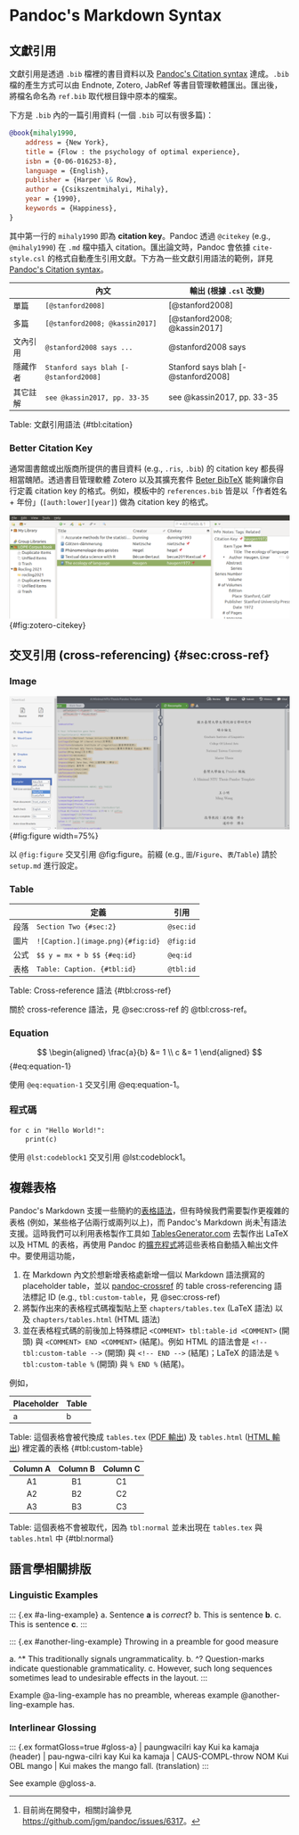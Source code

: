# Pandoc's Markdown Syntax

## 文獻引用

文獻引用是透過 `.bib` 檔裡的書目資料以及 [Pandoc's Citation syntax](https://pandoc.org/MANUAL.html#citation-syntax) 達成。`.bib` 檔的產生方式可以由 Endnote, Zotero, JabRef 等書目管理軟體匯出。匯出後，將檔名命名為 `ref.bib` 取代根目錄中原本的檔案。

下方是 `.bib` 內的一篇引用資料 (一個 `.bib` 可以有很多篇)：

```bib
@book{mihaly1990,
	address = {New York},
	title = {Flow : the psychology of optimal experience},
	isbn = {0-06-016253-8},
	language = {English},
	publisher = {Harper \& Row},
	author = {Csikszentmihalyi, Mihaly},
	year = {1990},
	keywords = {Happiness},
}
```

其中第一行的 `mihaly1990` 即為 **citation key**。Pandoc 透過 `@citekey` (e.g., `@mihaly1990`) 在 `.md` 檔中插入 citation。匯出論文時，Pandoc 會依據 `cite-style.csl` 的格式自動產生引用文獻。下方為一些文獻引用語法的範例，詳見 [Pandoc's Citation syntax](https://pandoc.org/MANUAL.html#citation-syntax)。

|          | 內文                                  | 輸出 (根據 `.csl` 改變)             |
|----------|---------------------------------------|-------------------------------------|
| 單篇     | `[@stanford2008]`                     | [@stanford2008]                     |
| 多篇     | `[@stanford2008; @kassin2017]`        | [@stanford2008; @kassin2017]        |
| 文內引用 | `@stanford2008 says ...`              | @stanford2008 says                  |
| 隱藏作者 | `Stanford says blah [-@stanford2008]` | Stanford says blah [-@stanford2008] |
| 其它註解 | `see @kassin2017, pp. 33-35`          | see @kassin2017, pp. 33-35          |

Table: 文獻引用語法 {#tbl:citation}

### Better Citation Key

通常圖書館或出版商所提供的書目資料 (e.g., `.ris`, `.bib`) 的 citation key 都長得相當醜陋。透過書目管理軟體 Zotero 以及其擴充套件 [Beter BibTeX](https://retorque.re/zotero-better-bibtex) 能夠讓你自行定義 citation key 的格式。例如，模板中的 `references.bib` 皆是以「作者姓名 + 年份」(`[auth:lower][year]`) 做為 citation key 的格式。

![Zotero 提供檢視與自訂 Citation Key (CiteKey) 的功能](figures/zotero.png){#fig:zotero-citekey}


## 交叉引用 (cross-referencing) {#sec:cross-ref}

### Image

![Write Figure caption here.](figures/overleaf.png){#fig:figure width=75%}

以 `@fig:figure` 交叉引用 @fig:figure。前綴 (e.g., `圖`/`Figure`、`表`/`Table`) 請於 `setup.md` 進行設定。


### Table

|      | 定義                              | 引用      |
|------|-----------------------------------|-----------|
| 段落 | `Section Two {#sec:2}`            | `@sec:id` |
| 圖片 | `![Caption.](image.png){#fig:id}` | `@fig:id` |
| 公式 | `$$ y = mx + b $$ {#eq:id}`       | `@eq:id`  |
| 表格 | `Table: Caption. {#tbl:id}`       | `@tbl:id` |

Table: Cross-reference 語法 {#tbl:cross-ref}

關於 cross-reference 語法，見 @sec:cross-ref 的 @tbl:cross-ref。


### Equation

$$
\begin{aligned}
\frac{a}{b} &= 1 \\
c &= 1
\end{aligned}
$$ 
{#eq:equation-1}

使用 `@eq:equation-1` 交叉引用 @eq:equation-1。


### 程式碼

```{#lst:codeblock1 .python caption="Python 程式碼"}
for c in "Hello World!":
    print(c)
```

使用 `@lst:codeblock1` 交叉引用 @lst:codeblock1。



## 複雜表格

Pandoc's Markdown 支援一些簡約的[表格語法](https://pandoc.org/MANUAL.html#tables)，但有時候我們需要製作更複雜的表格 (例如，某些格子佔兩行或兩列以上)，而 Pandoc's Markdown 尚未[^grid-table]有語法支援。這時我們可以利用表格製作工具如 [TablesGenerator.com][tablesgenerator] 去製作出 LaTeX 以及 HTML 的表格，再使用 Pandoc 的[擴充程式][insertTables]將這些表格自動插入輸出文件中。要使用這功能，

1. 在 Markdown 內文於想新增表格處新增一個以 Markdown 語法撰寫的 placeholder table，並以 [pandoc-crossref][pandoc-crossref] 的 table cross-referencing 語法標記 ID (e.g., `tbl:custom-table`，見 @sec:cross-ref) 
2. 將製作出來的表格程式碼複製貼上至 `chapters/tables.tex` (LaTeX 語法) 以及 `chapters/tables.html` (HTML 語法)
3. 並在表格程式碼的前後加上特殊標記 `<COMMENT> tbl:table-id <COMMENT>` (開頭) 與 `<COMMENT> END <COMMENT>` (結尾)。例如 HTML 的語法會是 `<!-- tbl:custom-table -->` (開頭) 與 `<!-- END -->` (結尾)；LaTeX 的語法是 `% tbl:custom-table %` (開頭) 與 `% END %` (結尾)。

例如，

| Placeholder | Table |
|-------------|-------|
| a           | b     |

Table: 這個表格會被代換成 `tables.tex` ([PDF 輸出][pdf-o]) 及 `tables.html` ([HTML 輸出][html-o]) 裡定義的表格 {#tbl:custom-table}


| Column A | Column B | Column C |
|:--------:|:--------:|:--------:|
|    A1    |    B1    |    C1    |
|    A2    |    B2    |    C2    |
|    A3    |    B3    |    C3    |

Table: 這個表格不會被取代，因為 `tbl:normal` 並未出現在 `tables.tex` 與 `tables.html` 中 {#tbl:normal}


[html-o]: https://yongfu.name/thesis/
[pdf-o]: https://yongfu.name/thesis/thesis.pdf
[pandoc-crossref]: https://lierdakil.github.io/pandoc-crossref/
[insertTables]: https://github.com/liao961120/insertTables
[tablesgenerator]: https://www.tablesgenerator.com/
[^grid-table]: 目前尚在開發中，相關討論參見 <https://github.com/jgm/pandoc/issues/6317>。


## 語言學相關排版

### Linguistic Examples

::: {.ex #a-ling-example}
a. Sentence **a** is *correct*?
b. This is sentence **b**.
c. This is sentence **c**.
:::

::: {.ex #another-ling-example}
Throwing in a preamble for good measure

a. ^* This traditionally signals ungrammaticality.
b. ^? Question-marks indicate questionable grammaticality.
c. However, such long sequences sometimes lead to undesirable effects in the layout.
:::

Example @a-ling-example has no preamble, whereas example @another-ling-example has.


### Interlinear Glossing

::: {.ex formatGloss=true #gloss-a}
| paungwacilri kay Kui ka kamaja (header)
| pau-ngwa-cilri	kay	Kui	ka	kamaja
| CAUS-COMPL-throw	NOM	Kui	OBL	mango
| Kui makes the mango fall. (translation)
:::

See example @gloss-a.